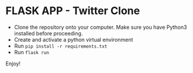 # FLASK APP - Twitter Clone

* Clone the repository onto your computer. Make sure you have Python3 installed before proceeding.
* Create and activate a python virtual environment
* Run `pip install -r requirements.txt`
* Run `flask run`

Enjoy!